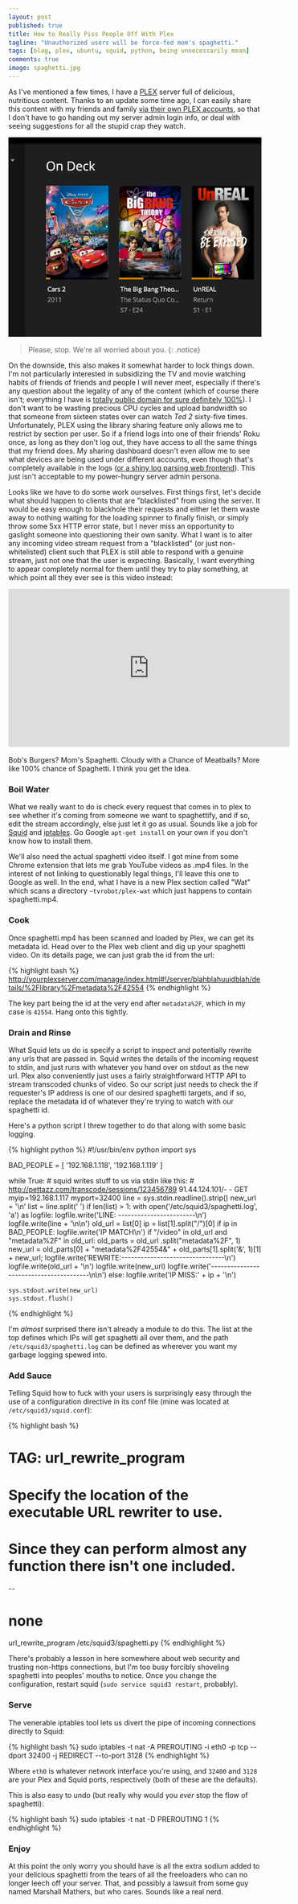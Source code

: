 ```yaml
---
layout: post
published: true
title: How to Really Piss People Off With Plex
tagline: "Unauthorized users will be force-fed mom's spaghetti."
tags: [blag, plex, ubuntu, squid, python, being unnecessarily mean]
comments: true
image: spaghetti.jpg
---
```


As I've mentioned a few times, I have a [PLEX](http://plex.tv) server full of delicious, nutritious content. Thanks to an update some time ago, I can easily share this content with my friends and family [via their own PLEX accounts](https://support.plex.tv/hc/en-us/sections/200295083-Server-Sharing), so that I don't have to go handing out my server admin login info, or deal with seeing suggestions for all the stupid crap they watch.

![Shitty Plex On Deck](/images/plex-garbage.png "Ugh.")

> Please, stop. We're all worried about you.
{: .notice}

On the downside, this also makes it somewhat harder to lock things down. I'm not particularly interested in subsidizing the TV and movie watching habits of friends of friends and people I will never meet, especially if there's any question about the legality of any of the content (which of course there isn't; everything I have is [totally public domain for sure definitely 100%](https://en.wikipedia.org/wiki/List_of_films_in_the_public_domain_in_the_United_States)). I don't want to be wasting precious CPU cycles and upload bandwidth so that someone from sixteen states over can watch *Ted 2* sixty-five times. Unfortunately, PLEX using the library sharing feature only allows me to restrict by section per user. So if a friend logs into one of their friends' Roku once, as long as they don't log out, they have access to all the same things that my friend does. My sharing dashboard doesn't even allow me to see what devices are being used under different accounts, even though that's completely available in the logs ([or a shiny log parsing web frontend](https://github.com/ljunkie/plexWatch)). This just isn't acceptable to my power-hungry server admin persona.

Looks like we have to do some work ourselves. First things first, let's decide what should happen to clients that are "blacklisted" from using the server. It would be easy enough to blackhole their requests and either let them waste away to nothing waiting for the loading spinner to finally finish, or simply throw some 5xx HTTP error state, but I never miss an opportunity to gaslight someone into questioning their own sanity. What I want is to alter any incoming video stream request from a "blacklisted" (or just non-whitelisted) client such that PLEX is still able to respond with a genuine stream, just not one that the user is expecting. Basically, I want everything to appear completely normal for them until they try to play something, at which point all they ever see is this video instead:

<iframe width="560" height="315" src="https://www.youtube.com/embed/SW-BU6keEUw" frameborder="0" allowfullscreen></iframe><br />

Bob's Burgers? Mom's Spaghetti. Cloudy with a Chance of Meatballs? More like 100% chance of Spaghetti. I think you get the idea.

### Boil Water

What we really want to do is check every request that comes in to plex to see whether it's coming from someone we want to spaghettify, and if so, edit the stream accordingly, else just let it go as usual. Sounds like a job for [Squid](http://squid-cache.org) and [iptables](https://help.ubuntu.com/community/IptablesHowTo). Go Google ````apt-get install```` on your own if you don't know how to install them. 

We'll also need the actual spaghetti video itself. I got mine from some Chrome extension that lets me grab YouTube videos as .mp4 files. In the interest of not linking to questionably legal things, I'll leave this one to Google as well. In the end, what I have is a new Plex section called "Wat" which scans a directory ````~tvrobot/plex-wat```` which just happens to contain spaghetti.mp4.

### Cook

Once spaghetti.mp4 has been scanned and loaded by Plex, we can get its metadata id. Head over to the Plex web client and dig up your spaghetti video. On its details page, we can just grab the id from the url:

{% highlight bash %}
http://yourplexserver.com/manage/index.html#!/server/blahblahuuidblah/details/%2Flibrary%2Fmetadata%2F42554
{% endhighlight %} 

The key part being the id at the very end after ````metadata%2F````, which in my case is ````42554````. Hang onto this tightly.

### Drain and Rinse

What Squid lets us do is specify a script to inspect and potentially rewrite any urls that are passed in. Squid writes the details of the incoming request to stdin, and just runs with whatever you hand over on stdout as the new url. Plex also conveniently just uses a fairly straightforward HTTP API to stream transcoded chunks of video. So our script just needs to check the if requester's IP address is one of our desired spaghetti targets, and if so, replace the metadata id of whatever they're trying to watch with our spaghetti id. 

Here's a python script I threw together to do that along with some basic logging.

{% highlight python %}
#!/usr/bin/env python
import sys

BAD_PEOPLE = [
    '192.168.1.118',
    '192.168.1.119'
]

while True:
    # squid writes stuff to us via stdin like this:
    # http://pettazz.com/transcode/sessions/123456789 91.44.124.101/- - GET myip=192.168.1.117 myport=32400
    line = sys.stdin.readline().strip()
    new_url = '\n'
    list = line.split(' ')
    if len(list) > 1:
        with open('/etc/squid3/spaghetti.log', 'a') as logfile:
            logfile.write('LINE: ------------------------\n')
            logfile.write(line + '\n\n')
            old_url = list[0]
            ip = list[1].split("/")[0]
            if ip in BAD_PEOPLE:
                logfile.write('IP MATCH\n')
                if "/video" in old_url and "metadata%2F" in old_url:
                    old_parts = old_url .split("metadata%2F", 1)
                    new_url = old_parts[0] + "metadata%2F42554&" + old_parts[1].split('&', 1)[1] + new_url;
                    logfile.write('REWRITE:--------------------------------\n')
                    logfile.write(old_url + '\n')
                    logfile.write(new_url)
                    logfile.write('----------------------------------------\n\n')
            else:
                logfile.write('IP MISS:' + ip + '\n')

    sys.stdout.write(new_url)
    sys.stdout.flush()
{% endhighlight %} 

I'm _almost_ surprised there isn't already a module to do this. The list at the top defines which IPs will get spaghetti all over them, and the path ````/etc/squid3/spaghetti.log```` can be defined as wherever you want my garbage logging spewed into. 

### Add Sauce

Telling Squid how to fuck with your users is surprisingly easy through the use of a configuration directive in its conf file (mine was located at ````/etc/squid3/squid.conf````):

{% highlight bash %}
#  TAG: url_rewrite_program
#   Specify the location of the executable URL rewriter to use.
#   Since they can perform almost any function there isn't one included.
--
# none

url_rewrite_program /etc/squid3/spaghetti.py
{% endhighlight %} 

There's probably a lesson in here somewhere about web security and trusting non-https connections, but I'm too busy forcibly shoveling spaghetti into peoples' mouths to notice. Once you change the configuration, restart squid (````sudo service squid3 restart````, probably).

### Serve

The venerable iptables tool lets us divert the pipe of incoming connections directly to Squid:

{% highlight bash %}
sudo iptables -t nat -A PREROUTING -i eth0 -p tcp --dport 32400 -j REDIRECT --to-port 3128
{% endhighlight %} 

Where ````eth0```` is whatever network interface you're using, and ````32400```` and ````3128```` are your Plex and Squid ports, respectively (both of these are the defaults). 

This is also easy to undo (but really why would you _ever_ stop the flow of spaghetti):

{% highlight bash %}
sudo iptables -t nat -D PREROUTING 1
{% endhighlight %} 

### Enjoy

At this point the only worry you should have is all the extra sodium added to your delicious spaghetti from the tears of all the freeloaders who can no longer leech off your server. That, and possibly a lawsuit from some guy named Marshall Mathers, but who cares. Sounds like a real nerd.
